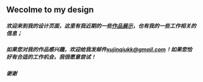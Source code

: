 ## Wecolme to my design

##### 欢迎来到我的设计页面，这里有我近期的一些[作品展示](https://github.com/xujinqiu/DesignShow/wiki)，也有我的一些工作相关的信息；

##### 如果您对我的作品感兴趣，欢迎给我发邮件*xujinqiukk@gmail.com*！如果您恰好有合适的工作机会，我很愿意尝试！

##### 谢谢

